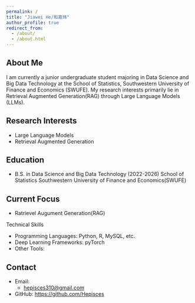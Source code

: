 ```yaml
---
permalink: /
title: "Jiawei He/和嘉炜"
author_profile: true
redirect_from: 
  - /about/
  - /about.html
---
```


## About Me

I am currently a junior undergraduate student majoring in Data Science and Big Data Technology at the School of Statistics, Southwestern University of Finance and Economics (SWUFE). My research interests primarily lie in Retrieval Augmented Generation(RAG) through Large Language Models (LLMs).

## Research Interests
- Large Language Models
- Retrieval Augmented Generation

## Education
- B.S. in Data Science and Big Data Technology (2022-2026)
  School of Statistics
  Southwestern University of Finance and Economics(SWUFE)

## Current Focus
- Ratrievel Augument Generation(RAG)

Technical Skills
- Programming Languages: Python, R, MySQL, etc.
- Deep Learning Frameworks: pyTorch
- Other Tools: 

## Contact
- Email:
  - hepisces310@gmail.com
- GitHub: https://github.com/Hepisces



